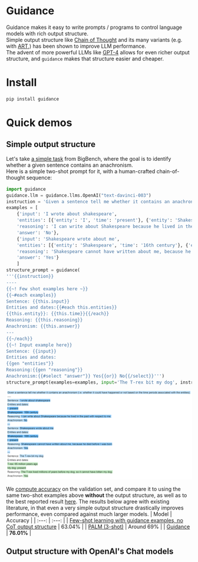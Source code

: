 # Guidance

Guidance makes it easy to write prompts / programs to control language models with rich output structure.  
Simple output structure like [Chain of Thought](https://arxiv.org/abs/2201.11903) and its many variants (e.g. with [ART](https://arxiv.org/abs/2303.09014),) has been shown to improve LLM performance.  
The advent of more powerful LLMs like [GPT-4](https://arxiv.org/abs/2303.12712) allows for even richer output structure, and `guidance` makes that structure easier and cheaper.

# Install

```python
pip install guidance
```

# Quick demos
## Simple output structure
Let's take [a simple task](https://github.com/google/BIG-bench/tree/main/bigbench/benchmark_tasks/anachronisms) from BigBench, where the goal is to identify whether a given sentence contains an anachronism.  
Here is a simple two-shot prompt for it, with a human-crafted chain-of-thought sequence:
```python
import guidance
guidance.llm = guidance.llms.OpenAI("text-davinci-003") 
instruction = 'Given a sentence tell me whether it contains an anachronism (i.e. whether it could have happened or not based on the time periods associated with the entities).'
examples = [
    {'input': 'I wrote about shakespeare',
    'entities': [{'entity': 'I', 'time': 'present'}, {'entity': 'Shakespeare', 'time': '16th century'}],
    'reasoning': 'I can write about Shakespeare because he lived in the past with respect to me.',
    'answer': 'No'},
    {'input': 'Shakespeare wrote about me',
    'entities': [{'entity': 'Shakespeare', 'time': '16th century'}, {'entity': 'I', 'time': 'present'}],
    'reasoning': 'Shakespeare cannot have written about me, because he died before I was born',
    'answer': 'Yes'}
    ]
structure_prompt = guidance(
'''{{instruction}}
----
{{~! Few shot examples here ~}}
{{~#each examples}}
Sentence: {{this.input}}
Entities and dates:{{#each this.entities}}
{{this.entity}}: {{this.time}}{{/each}}
Reasoning: {{this.reasoning}}
Anachronism: {{this.answer}}
---
{{~/each}}
{{~! Input example here}}
Sentence: {{input}}
Entities and dates:
{{gen "entities"}}
Reasoning:{{gen "reasoning"}}
Anachronism:{{#select "answer"}} Yes{{or}} No{{/select}}''')
structure_prompt(examples=examples, input='The T-rex bit my dog', instruction=instruction)
```
![anachronism](figures/anachronism.png)

We [compute accuracy](notebooks/anachronism.ipynb) on the validation set, and compare it to using the same two-shot examples above **without** the output structure, as well as to the best reported result [here](https://github.com/google/BIG-bench/tree/main/bigbench/benchmark_tasks/anachronisms). The results below agree with existing literature, in that even a very simple output structure drastically improves performance, even compared against much larger models.
| Model | Accuracy |
| :---: | :---: |
| [Few-shot learning with guidance examples, no CoT output structure](notebooks/anachronism.ipynb) | 63.04% |
| [PALM (3-shot)](https://github.com/google/BIG-bench/tree/main/bigbench/benchmark_tasks/anachronisms) | Around 69% |
| [Guidance](notebooks/anachronism.ipynb) | **76.01%** |


## Output structure with OpenAI's Chat models

